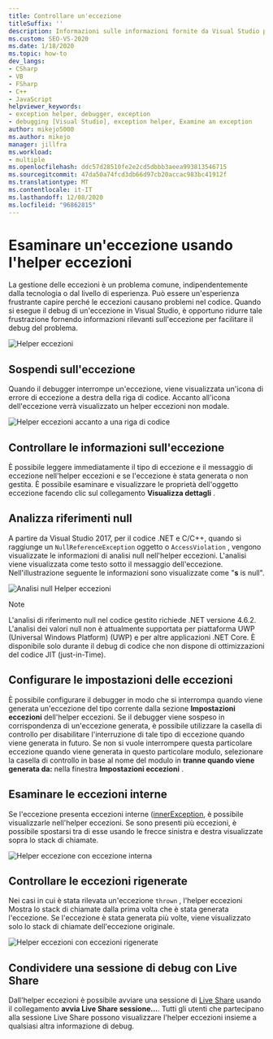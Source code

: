 ```yaml
---
title: Controllare un'eccezione
titleSuffix: ''
description: Informazioni sulle informazioni fornite da Visual Studio per semplificare il debug delle eccezioni e su come disabilitare selettivamente le interruzioni nelle eccezioni.
ms.custom: SEO-VS-2020
ms.date: 1/18/2020
ms.topic: how-to
dev_langs:
- CSharp
- VB
- FSharp
- C++
- JavaScript
helpviewer_keywords:
- exception helper, debugger, exception
- debugging [Visual Studio], exception helper, Examine an exception
author: mikejo5000
ms.author: mikejo
manager: jillfra
ms.workload:
- multiple
ms.openlocfilehash: ddc57d28510fe2e2cd5dbbb3aeea993813546715
ms.sourcegitcommit: 47da50a74fcd3db66d97cb20accac983bc41912f
ms.translationtype: MT
ms.contentlocale: it-IT
ms.lasthandoff: 12/08/2020
ms.locfileid: "96862815"
---
```

# <a name="inspect-an-exception-using-the-exception-helper"></a>Esaminare un'eccezione usando l'helper eccezioni 

La gestione delle eccezioni è un problema comune, indipendentemente dalla tecnologia o dal livello di esperienza. Può essere un'esperienza frustrante capire perché le eccezioni causano problemi nel codice. Quando si esegue il debug di un'eccezione in Visual Studio, è opportuno ridurre tale frustrazione fornendo informazioni rilevanti sull'eccezione per facilitare il debug del problema.

![Helper eccezioni](media/debugger-exception-helper-default.png)

## <a name="pause-on-the-exception"></a>Sospendi sull'eccezione
Quando il debugger interrompe un'eccezione, viene visualizzata un'icona di errore di eccezione a destra della riga di codice. Accanto all'icona dell'eccezione verrà visualizzato un helper eccezioni non modale.

![Helper eccezioni accanto a una riga di codice](media/debugger-exception-helper-locerror.png)

## <a name="inspect-exception-info"></a>Controllare le informazioni sull'eccezione
È possibile leggere immediatamente il tipo di eccezione e il messaggio di eccezione nell'helper eccezioni e se l'eccezione è stata generata o non gestita. È possibile esaminare e visualizzare le proprietà dell'oggetto eccezione facendo clic sul collegamento **Visualizza dettagli** .

## <a name="analyze-null-references"></a>Analizza riferimenti null
A partire da Visual Studio 2017, per il codice .NET e C/C++, quando si raggiunge un `NullReferenceException` oggetto o `AccessViolation` , vengono visualizzate le informazioni di analisi null nell'helper eccezioni. L'analisi viene visualizzata come testo sotto il messaggio dell'eccezione. Nell'illustrazione seguente le informazioni sono visualizzate come "**s** is null".

![Analisi null Helper eccezioni](media/debugger-exception-helper-default.png)


> [!NOTE]
> L'analisi di riferimento null nel codice gestito richiede .NET versione 4.6.2. L'analisi dei valori null non è attualmente supportata per piattaforma UWP (Universal Windows Platform) (UWP) e per altre applicazioni .NET Core. È disponibile solo durante il debug di codice che non dispone di ottimizzazioni del codice JIT (just-in-Time).

## <a name="configure-exception-settings"></a>Configurare le impostazioni delle eccezioni 
È possibile configurare il debugger in modo che si interrompa quando viene generata un'eccezione del tipo corrente dalla sezione **Impostazioni eccezioni** dell'helper eccezioni. Se il debugger viene sospeso in corrispondenza di un'eccezione generata, è possibile utilizzare la casella di controllo per disabilitare l'interruzione di tale tipo di eccezione quando viene generata in futuro. Se non si vuole interrompere questa particolare eccezione quando viene generata in questo particolare modulo, selezionare la casella di controllo in base al nome del modulo in **tranne quando viene generata da:** nella finestra **Impostazioni eccezioni** . 

## <a name="inspect-inner-exceptions"></a>Esaminare le eccezioni interne 
Se l'eccezione presenta eccezioni interne ([innerException](/dotnet/api/system.exception.innerexception), è possibile visualizzarle nell'helper eccezioni. Se sono presenti più eccezioni, è possibile spostarsi tra di esse usando le frecce sinistra e destra visualizzate sopra lo stack di chiamate.

![Helper eccezione con eccezione interna](media/debugger-exception-helper-innerexception.png)

## <a name="inspect-rethrown-exceptions"></a>Controllare le eccezioni rigenerate
Nei casi in cui è stata rilevata un'eccezione `thrown` , l'helper eccezioni Mostra lo stack di chiamate dalla prima volta che è stata generata l'eccezione. Se l'eccezione è stata generata più volte, viene visualizzato solo lo stack di chiamate dell'eccezione originale.

![Helper eccezioni con eccezioni rigenerate](media/debugger-exception-helper-innerexception.png)

## <a name="share-a-debug-session-with-live-share"></a>Condividere una sessione di debug con Live Share
Dall'helper eccezioni è possibile avviare una sessione di [Live Share](/visualstudio/liveshare/) usando il collegamento **avvia Live Share sessione...**. Tutti gli utenti che partecipano alla sessione Live Share possono visualizzare l'helper eccezioni insieme a qualsiasi altra informazione di debug.